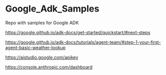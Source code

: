 # Google_Adk_Samples
Repo with samples for Google ADK 

https://google.github.io/adk-docs/get-started/quickstart/#next-steps


https://google.github.io/adk-docs/tutorials/agent-team/#step-1-your-first-agent-basic-weather-lookup

https://aistudio.google.com/apikey

https://console.anthropic.com/dashboard

